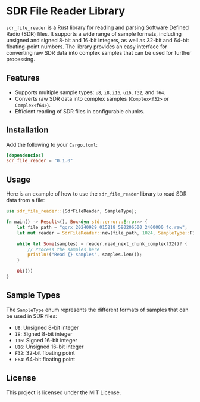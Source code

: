 # SDR File Reader Library

`sdr_file_reader` is a Rust library for reading and parsing Software Defined Radio (SDR) files. It supports a wide range of sample formats, including unsigned and signed 8-bit and 16-bit integers, as well as 32-bit and 64-bit floating-point numbers. The library provides an easy interface for converting raw SDR data into complex samples that can be used for further processing.

## Features
- Supports multiple sample types: `u8`, `i8`, `i16`, `u16`, `f32`, and `f64`.
- Converts raw SDR data into complex samples (`Complex<f32>` or `Complex<f64>`).
- Efficient reading of SDR files in configurable chunks.

## Installation
Add the following to your `Cargo.toml`:

```toml
[dependencies]
sdr_file_reader = "0.1.0"
```

## Usage
Here is an example of how to use the `sdr_file_reader` library to read SDR data from a file:

```rust
use sdr_file_reader::{SdrFileReader, SampleType};

fn main() -> Result<(), Box<dyn std::error::Error>> {
    let file_path = "gqrx_20240929_015218_580206500_2400000_fc.raw";
    let mut reader = SdrFileReader::new(file_path, 1024, SampleType::F32)?;

    while let Some(samples) = reader.read_next_chunk_complexf32()? {
        // Process the samples here
        println!("Read {} samples", samples.len());
    }

    Ok(())
}
```

## Sample Types
The `SampleType` enum represents the different formats of samples that can be used in SDR files:
- `U8`: Unsigned 8-bit integer
- `I8`: Signed 8-bit integer
- `I16`: Signed 16-bit integer
- `U16`: Unsigned 16-bit integer
- `F32`: 32-bit floating point
- `F64`: 64-bit floating point

## License
This project is licensed under the MIT License.


